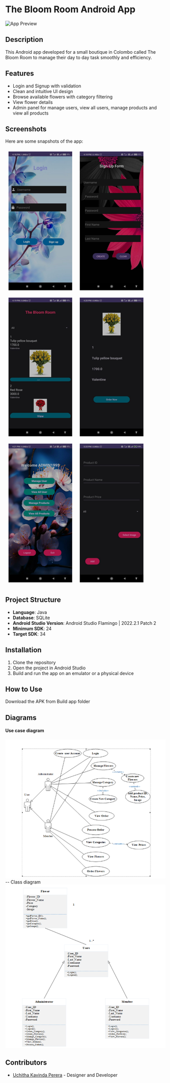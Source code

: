 # The Bloom Room Android App

![App Preview](readme_imgs/Preview.png) <!-- You can insert an image of your app here -->

## Description
This Android app developed for a small boutique in Colombo called The Bloom Room to manage their day to day task smoothly and efficiency. 

## Features
- Login and Signup with validation
- Clean and intuitive UI design
- Browse available flowers with category filtering
- View flower details 
- Admin panel for manage users, view all users, manage products and view all products

## Screenshots
Here are some snapshots of the app:

<img src="readme_imgs/Login.jpg" alt="Image Description" width="200" style="padding:10px"/>
<img src="readme_imgs/Signup.jpg" alt="Image Description" width="200" style="padding:10px"/>
<img src="readme_imgs/Products.jpg" alt="Image Description" width="200" style="padding:10px"/>
<img src="readme_imgs/Product_view.jpg" alt="Image Description" width="200" style="padding:10px"/>
<img src="readme_imgs/Admin.jpg" alt="Image Description" width="200" style="padding:10px"/>
<img src="readme_imgs/Manage_products.jpg" alt="Image Description" width="200" style="padding:10px"/>





<!-- Add more screenshots if needed -->

## Project Structure
- **Language**: Java
- **Database**: SQLite
- **Android Studio Version**: Android Studio Flamingo | 2022.2.1 Patch 2
- **Minimum SDK**: 24
- **Target SDK**: 34



## Installation
1. Clone the repository
2. Open the project in Android Studio
3. Build and run the app on an emulator or a physical device

## How to Use
Download the APK from Build app folder

## Diagrams

#### Use case diagram
![Usecase diagram](readme_imgs/diagrams/Use_Case_Diagram.PNG)
-- Class diagram
![Class diagram](readme_imgs/diagrams/Class_Diagram.PNG)


## Contributors
- [Uchitha Kavinda Perera](www.linkedin.com/in/uchitha-kavinda-perera-3047761b4) - Designer and Developer


